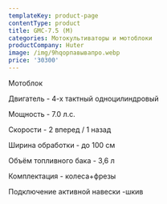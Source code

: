 ```yaml
---
templateKey: product-page
contentType: product
title: GMC-7.5 (M)
categories: Мотокультиваторы и мотоблоки
productCompany: Huter
image: /img/9hqорпавывапро.webp
price: '30300'
---
```

Мотоблок

Двигатель - 4-х тактный одноцилиндровый

Мощность - 7.0 л.с.

Скорости - 2 вперед / 1 назад

Ширина обработки - до 100 см

Объём топливного бака - 3,6 л

Комплектация - колеса+фрезы

Подключение активной навески -шкив
